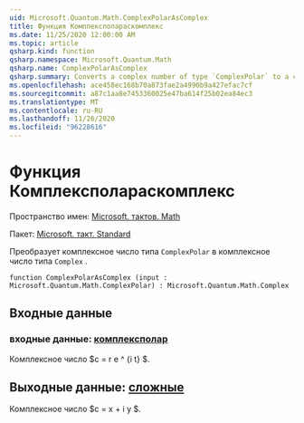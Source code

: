 ```yaml
---
uid: Microsoft.Quantum.Math.ComplexPolarAsComplex
title: Функция Комплексполараскомплекс
ms.date: 11/25/2020 12:00:00 AM
ms.topic: article
qsharp.kind: function
qsharp.namespace: Microsoft.Quantum.Math
qsharp.name: ComplexPolarAsComplex
qsharp.summary: Converts a complex number of type `ComplexPolar` to a complex number of type `Complex`.
ms.openlocfilehash: ace458ec168b70a873fae2a4990b9a427efac7cf
ms.sourcegitcommit: a87c1aa8e7453360025e47ba614f25b02ea84ec3
ms.translationtype: MT
ms.contentlocale: ru-RU
ms.lasthandoff: 11/26/2020
ms.locfileid: "96228616"
---
```

# <a name="complexpolarascomplex-function"></a>Функция Комплексполараскомплекс

Пространство имен: [Microsoft. тактов. Math](xref:Microsoft.Quantum.Math)

Пакет: [Microsoft. такт. Standard](https://nuget.org/packages/Microsoft.Quantum.Standard)


Преобразует комплексное число типа `ComplexPolar` в комплексное число типа `Complex` .

```qsharp
function ComplexPolarAsComplex (input : Microsoft.Quantum.Math.ComplexPolar) : Microsoft.Quantum.Math.Complex
```


## <a name="input"></a>Входные данные

### <a name="input--complexpolar"></a>входные данные: [комплексполар](xref:Microsoft.Quantum.Math.ComplexPolar)

Комплексное число $c = r e ^ {i t} $.



## <a name="output--complex"></a>Выходные данные: [сложные](xref:Microsoft.Quantum.Math.Complex)

Комплексное число $c = x + i y $.